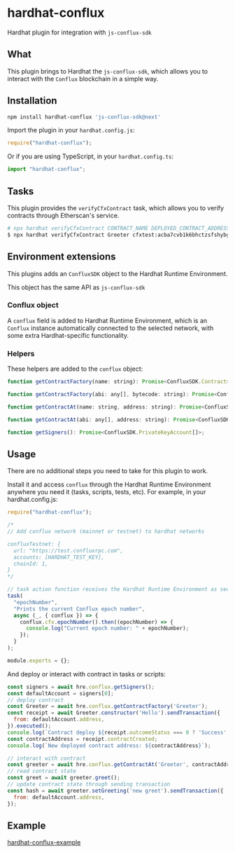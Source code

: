 # hardhat-conflux

Hardhat plugin for integration with `js-conflux-sdk`

## What

This plugin brings to Hardhat the `js-conflux-sdk`, which allows you to interact with the `Conflux` blockchain in a simple way.

## Installation

```bash
npm install hardhat-conflux 'js-conflux-sdk@next'
```

Import the plugin in your `hardhat.config.js`:

```js
require("hardhat-conflux");
```

Or if you are using TypeScript, in your `hardhat.config.ts`:

```ts
import "hardhat-conflux";
```

## Tasks

This plugin provides the `verifyCfxContract` task, which allows you to verify contracts through Etherscan's service.

```sh
# npx hardhat verifyCfxContract CONTRACT_NAME DEPLOYED_CONTRACT_ADDRESS
$ npx hardhat verifyCfxContract Greeter cfxtest:acba7cvb1k6bhctzsfshybg5zgch39gnpuc8teem53
```

## Environment extensions

This plugins adds an `ConfluxSDK` object to the Hardhat Runtime Environment.

This object has the same API as `js-conflux-sdk`

### Conflux object

A `conflux` field is added to Hardhat Runtime Environment, which is an `Conflux` instance automatically connected to the selected network, with some extra Hardhat-specific functionality.

### Helpers

These helpers are added to the `conflux` object:

```js
function getContractFactory(name: string): Promise<ConfluxSDK.Contract>;

function getContractFactory(abi: any[], bytecode: string): Promise<ConfluxSDK.Contract>;

function getContractAt(name: string, address: string): Promise<ConfluxSDK.Contract>;

function getContractAt(abi: any[], address: string): Promise<ConfluxSDK.Contract>;

function getSigners(): Promise<ConfluxSDK.PrivateKeyAccount[]>;
```

## Usage

There are no additional steps you need to take for this plugin to work.

Install it and access `conflux` through the Hardhat Runtime Environment anywhere you need it (tasks, scripts, tests, etc). For example, in your hardhat.config.js:

```js
require("hardhat-conflux");

/*
// Add conflux network (mainnet or testnet) to hardhat networks

confluxTestnet: {
  url: "https://test.confluxrpc.com",
  accounts: [HARDHAT_TEST_KEY],
  chainId: 1,
}
*/

// task action function receives the Hardhat Runtime Environment as second argument
task(
  "epochNumber",
  "Prints the current Conflux epoch number",
  async (_, { conflux }) => {
    conflux.cfx.epochNumber().then((epochNumber) => {
      console.log("Current epoch number: " + epochNumber);
    });
  }
);

module.exports = {};
```

And deploy or interact with contract in tasks or scripts:

```js
const signers = await hre.conflux.getSigners();
const defaultAccount = signers[0];
// deploy contract
const Greeter = await hre.conflux.getContractFactory('Greeter');
const receipt = await Greeter.constructor('Hello').sendTransaction({
  from: defaultAccount.address,
}).executed();
console.log(`Contract deploy ${receipt.outcomeStatus === 0 ? 'Success' : 'Failed'}`);
const contractAddress = receipt.contractCreated;
console.log(`New deployed contract address: ${contractAddress}`);

// interact with contract
const greeter = await hre.conflux.getContractAt('Greeter', contractAddress);
// read contract state
const greet = await greeter.greet();
// update contract state through sending transaction
const hash = await greeter.setGreeting('new greet').sendTransaction({
  from: defaultAccount.address,
});
```

## Example

[hardhat-conflux-example](https://github.com/Conflux-Chain/hardhat-conflux-example)
